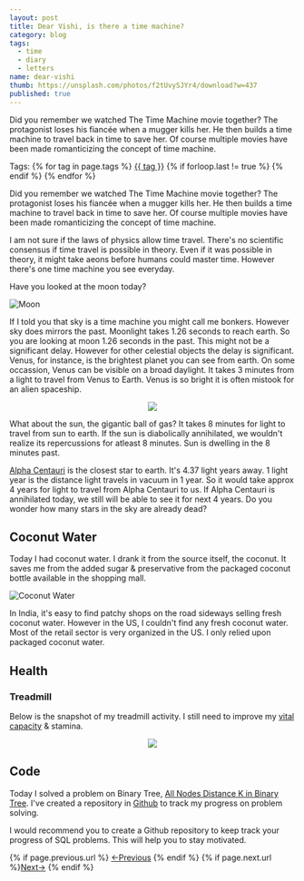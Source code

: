 ```yaml
---
layout: post
title: Dear Vishi, is there a time machine?
category: blog
tags:
  - time
  - diary
  - letters
name: dear-vishi
thumb: https://unsplash.com/photos/f2tUvySJYr4/download?w=437
published: true
---
```


Did you remember we watched The Time Machine movie together? The protagonist loses his fiancée when a mugger kills her. He then builds a time machine to travel back in time to save her. Of course multiple movies have been made romanticizing the concept of time machine.<!-- truncate_here -->
<p>Tags: {% for tag in page.tags %} <a class="mytag" href="/tag/{{ tag }}" title="View posts tagged with &quot;{{ tag }}&quot;">{{ tag }}</a>  {% if forloop.last != true %} {% endif %} {% endfor %} </p>

<!--begin_of_post -->

<p>Did you remember we watched The Time Machine movie together? The protagonist loses his fiancée when a mugger kills her. He then builds a time machine to travel back in time to save her. Of course multiple movies have been made romanticizing the concept of time machine.</p>

I am not sure if the laws of physics allow time travel. There's no scientific consensus if time travel is possible in theory. Even if it was possible in theory, it might take aeons before humans could master time. However there's one time machine you see everyday. 

Have you looked at the moon today? 

![Moon](https://imgur.com/5DSYHFZ.jpg)

If I told you that sky is a time machine you might call me bonkers. However sky does mirrors the past. Moonlight takes 1.26 seconds to reach earth. So you are looking at moon 1.26 seconds in the past. This might not be a significant delay. However for other celestial objects the delay is significant. Venus, for instance, is the brightest planet you can see from earth. On some occassion, Venus can be visible on a broad daylight. It takes 3 minutes from a light to travel from Venus to Earth. Venus is so bright it is often mistook for an alien spaceship.

<p> 
<center>
<img src="https://www.nasa.gov/images/content/58794main_Laveder1_med.jpg" >
</center>
</p>

What about the sun, the gigantic ball of gas? It takes 8 minutes for light to travel from sun to earth. If the sun is diabolically annihilated, we wouldn't realize its repercussions for atleast 8 minutes. Sun is dwelling in the 8 minutes past. 

[Alpha Centauri](https://en.wikipedia.org/wiki/Alpha_Centauri) is the closest star to earth. It's 4.37 light years away. 1 light year is the distance light travels in vacuum in 1 year. So it would take approx 4 years for light to travel from Alpha Centauri to us. If Alpha Centauri is annihilated today, we still will be able to see it for next 4 years. Do you wonder how many stars in the sky are already dead?

## Coconut Water

Today I had coconut water. I drank it from the source itself, the coconut. It saves me from the added sugar & preservative from the packaged coconut bottle available in the shopping mall.

![Coconut Water](https://i.imgur.com/fkOTlN7.jpeg)

In India, it's easy to find patchy shops on the road sideways selling fresh coconut water. However in the US, I couldn't find any fresh coconut water. Most of the retail sector is very organized in the US. I only relied upon packaged coconut water.


## Health

### Treadmill 

Below is the snapshot of my treadmill activity. I still need to improve my [vital capacity](https://en.wikipedia.org/wiki/Vital_capacity) & stamina.

<p> 
<center>
<img src="https://i.imgur.com/WADGIC9.jpg" >
</center>
</p>

## Code

Today I solved a problem on Binary Tree, [All Nodes Distance K in Binary Tree](https://leetcode.com/problems/all-nodes-distance-k-in-binary-tree/). I've created a repository in [Github](https://github.com/tushar-sharma/prep-coding) to track my progress on problem solving.

I would recommend you to create a Github repository to keep track your progress of SQL problems. This will help you to stay motivated.

<!--end_of_post -->

<nav class="pagination clear" style="padding-bottom:20px;">
{% if page.previous.url %} <a class="prev-item" href="{{page.previous.url}}" title="Previous Post: {{page.previous.title}}">&larr;Previous</a>   {% endif %}  {% if page.next.url %}<a class="next-item" href="{{page.next.url}}" title="Next Post: {{page.next.title}}">Next&rarr;</a>         {% endif %}
</nav>
